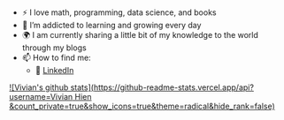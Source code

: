 
- :zap: I love math, programming, data science, and books
- 🌱 I’m addicted to learning and growing every day
- :earth_africa: I am currently sharing a little bit of my knowledge to the world through my blogs
- 📫 How to find me: 
  - :office: [LinkedIn](https://www.linkedin.com/in/vivianhiennguyen/)

[![Vivian's github stats](https://github-readme-stats.vercel.app/api?username=Vivian Hien &count_private=true&show_icons=true&theme=radical&hide_rank=false)](https://github.com/anuraghazra/github-readme-stats)
